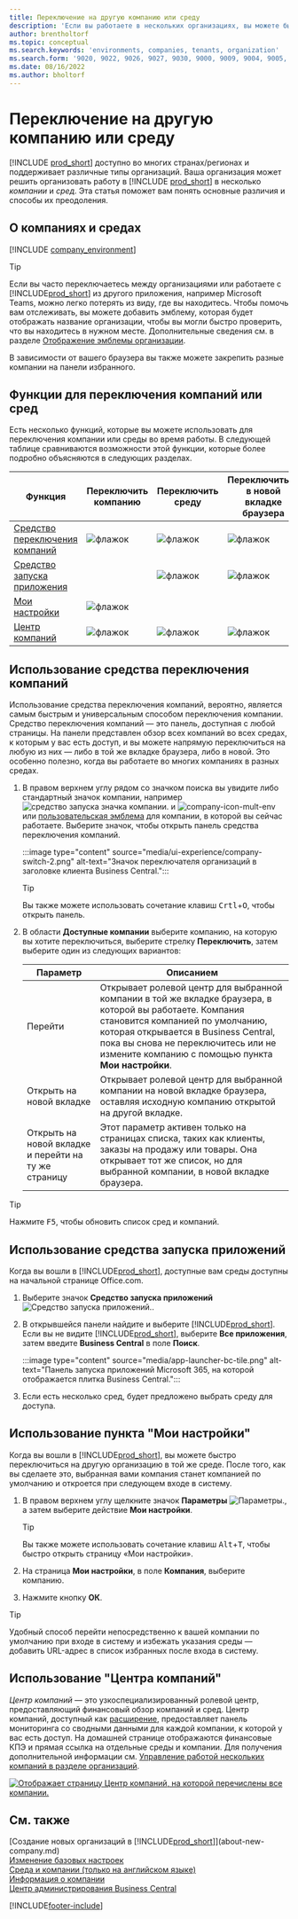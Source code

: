 ```yaml
---
title: Переключение на другую компанию или среду
description: 'Если вы работаете в нескольких организациях, вы можете быстро переключаться между средами и компаниями.'
author: brentholtorf
ms.topic: conceptual
ms.search.keywords: 'environments, companies, tenants, organization'
ms.search.form: '9020, 9022, 9026, 9027, 9030, 9000, 9009, 9004, 9005, 9024, 9006, 9007, 9010, 9016, 9017'
ms.date: 08/16/2022
ms.author: bholtorf
---
```


# <a name="switching-to-another-company-or-environment"></a>Переключение на другую компанию или среду

[!INCLUDE [prod_short](includes/prod_short.md)] доступно во многих странах/регионах и поддерживает различные типы организаций. Ваша организация может решить организовать работу в [!INCLUDE [prod_short](includes/prod_short.md)] в несколько *компании* и *сред*. Эта статья поможет вам понять основные различия и способы их преодоления.

## <a name="about-companies-and-environments"></a>О компаниях и средах

[!INCLUDE [company_environment](includes/company_environment.md)]

> [!TIP]
> Если вы часто переключаетесь между организациями или работаете с [!INCLUDE[prod_short](includes/prod_short.md)] из другого приложения, например Microsoft Teams, можно легко потерять из виду, где вы находитесь. Чтобы помочь вам отслеживать, вы можете добавить эмблему, которая будет отображать название организации, чтобы вы могли быстро проверить, что вы находитесь в нужном месте. Дополнительные сведения см. в разделе [Отображение эмблемы организации](admin-company-information.md#badge).
> 
> В зависимости от вашего браузера вы также можете закрепить разные компании на панели избранного.  

<!--
[!INCLUDE [about-ui-learn](includes/about-ui-learn.md)]-->

## <a name="features-for-switching-company-or-environment"></a>Функции для переключения компаний или сред

Есть несколько функций, которые вы можете использовать для переключения компании или среды во время работы. В следующей таблице сравниваются возможности этой функции, которые более подробно объясняются в следующих разделах.

|Функция|Переключить компанию|Переключить среду|Переключиться в новой вкладке браузера| Доступна локальная версия|
|-------|--------------|------------------|-------------------------|----------------------|
|[Средство переключения компаний](#use-the-company-switcher)|![флажок](media/check.png "галочка")|![флажок](media/check.png "галочка")|![флажок](media/check.png "галочка")|![флажок](media/check.png "галочка")|
|[Средство запуска приложения](#use-the-app-launcher)||![флажок](media/check.png "галочка")|![флажок](media/check.png "галочка")||
|[Мои настройки](#use-my-settings)|![флажок](media/check.png "галочка")|||![флажок](media/check.png "галочка")|
|[Центр компаний](#use-company-hub)|![флажок](media/check.png "галочка")|![флажок](media/check.png "галочка")|![флажок](media/check.png "галочка")||

## <a name="use-the-company-switcher"></a>Использование средства переключения компаний

Использование средства переключения компаний, вероятно, является самым быстрым и универсальным способом переключения компании. Средство переключения компаний — это панель, доступная с любой страницы. На панели представлен обзор всех компаний во всех средах, к которым у вас есть доступ, и вы можете напрямую переключиться на любую из них &mdash; либо в той же вкладке браузера, либо в новой. Это особенно полезно, когда вы работаете во многих компаниях в разных средах.

1. В правом верхнем углу рядом со значком поиска вы увидите либо стандартный значок компании, например ![средство запуска значка компании.](media/ui-experience/company-icon.png "Отображает значок средства переключения компаний, используемый при наличии одной среды") и ![company-icon-mult-env](media/ui-experience/company-icon-multi-env.png "Отображает значок средства переключения компаний, используемый при наличии нескольких сред") или [пользовательская эмблема](admin-company-information.md#badge) для компании, в которой вы сейчас работаете. Выберите значок, чтобы открыть панель средства переключения компаний.

   :::image type="content" source="media/ui-experience/company-switch-2.png" alt-text="Значок переключателя организаций в заголовке клиента Business Central.":::  

   > [!TIP]
   > Вы также можете использовать сочетание клавиш <kbd>Crtl</kbd>+<kbd>O</kbd>, чтобы открыть панель.
2. В области **Доступные компании** выберите компанию, на которую вы хотите переключиться, выберите стрелку **Переключить**, затем выберите один из следующих вариантов:

   |Параметр|Описанием|
   |------|-----------|
   |Перейти|Открывает ролевой центр для выбранной компании в той же вкладке браузера, в которой вы работаете. Компания становится компанией по умолчанию, которая открывается в Business Central, пока вы снова не переключитесь или не измените компанию с помощью пункта **Мои настройки**. |
   |Открыть на новой вкладке|Открывает ролевой центр для выбранной компании на новой вкладке браузера, оставляя исходную компанию открытой на другой вкладке.|
   |Открыть на новой вкладке и перейти на ту же страницу|Этот параметр активен только на страницах списка, таких как клиенты, заказы на продажу или товары. Она открывает тот же список, но для выбранной компании, в новой вкладке браузера. |

> [!TIP]
> Нажмите <kbd>F5</kbd>, чтобы обновить список сред и компаний.

## <a name="use-the-app-launcher"></a>Использование средства запуска приложений

Когда вы вошли в [!INCLUDE[prod_short](includes/prod_short.md)], доступные вам среды доступны на начальной странице Office.com.  

1. Выберите значок **Средство запуска приложений** ![Средство запуска приложений.](media/app-launcher-icon.png "Средство запуска приложений обеспечивает доступ к дополнительным функциям").
2. В открывшейся панели найдите и выберите [!INCLUDE[prod_short](includes/prod_short.md)]. Если вы не видите [!INCLUDE[prod_short](includes/prod_short.md)], выберите **Все приложения**, затем введите **Business Central** в поле **Поиск**.

   :::image type="content" source="media/app-launcher-bc-tile.png" alt-text="Панель запуска приложений Microsoft 365, на которой отображается плитка Business Central.":::  

3. Если есть несколько сред, будет предложено выбрать среду для доступа.

<!--
The following image shows tiles for accessing production and sandbox environments on the Dynamics 365 Home page.

:::image type="content" source="media/app-picker-environments.png" alt-text="The Dynamics 365 Home page showing production and sandbox environments.":::
-->
## <a name="use-my-settings"></a>Использование пункта "Мои настройки"

Когда вы вошли в [!INCLUDE[prod_short](includes/prod_short.md)], вы можете быстро переключиться на другую организацию в той же среде. После того, как вы сделаете это, выбранная вами компания станет компанией по умолчанию и откроется при следующем входе в систему.

1. В правом верхнем углу щелкните значок **Параметры** ![Параметры.](media/ui-experience/settings_icon_small.png "Значок настроек для ролевого центра"), а затем выберите действие **Мои настройки**.

    > [!TIP]
    > Вы также можете использовать сочетание клавиш <kbd>Alt</kbd>+<kbd>T</kbd>, чтобы быстро открыть страницу «Мои настройки».

2. На страница **Мои настройки**, в поле **Компания**, выберите компанию.  
3. Нажмите кнопку **ОК**.

> [!TIP]
> Удобный способ перейти непосредственно к вашей компании по умолчанию при входе в систему и избежать указания среды — добавить URL-адрес в список избранных после входа в систему.

## <a name="use-company-hub"></a>Использование "Центра компаний"

*Центр компаний* — это узкоспециализированный ролевой центр, предоставляющий финансовый обзор компаний и сред. Центр компаний, доступный как [расширение](ui-extensions-company-hub.md), предоставляет панель мониторинга со сводными данными для каждой компании, к которой у вас есть доступ. На домашней странице отображаются финансовые КПЭ и прямая ссылка на отдельные среды и компании. Для получения дополнительной информации см. [Управление работой нескольких компаний в разделе организаций](company-hub.md).

[![Отображает страницу Центр компаний, на которой перечислены все компании.](media/company-hub.png)](media/company-hub.png#lightbox)  

## <a name="see-also"></a>См. также

[Создание новых организаций в [!INCLUDE[prod_short](includes/prod_short.md)]](about-new-company.md)  
[Изменение базовых настроек](ui-change-basic-settings.md)  
[Среда и компании (только на английском языке)](/dynamics365/business-central/dev-itpro/administration/tenant-environment-topology)  
[Информация о компании](admin-company-information.md)  
[Центр администрирования Business Central](/dynamics365/business-central/dev-itpro/administration/tenant-admin-center)  

[!INCLUDE[footer-include](includes/footer-banner.md)]
